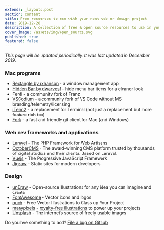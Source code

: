 ```yaml
---
extends: _layouts.post
section: content
title: Free resources to use with your next web or design project
date: 2019-12-28
description: A collection of free & open source resources to use in your next project.
cover_image: /assets/img/open_source.svg
published: true
featured: false
---
```


*This page will be updated periodically. It was last updated in December 2019.*

### Mac programs

* [Rectangle by rxhanson](https://github.com/rxhanson/Rectangle) - a window management app
* [Hidden Bar by dwarvesf](https://github.com/dwarvesf/hidden) - hide menu bar items for a cleaner look
* [Ferdi](https://github.com/getferdi/ferdi) - a community fork of [Franz](https://github.com/meetfranz/franz)
* [VSCodium](https://github.com/VSCodium/vscodium) - a community fork of VS Code without MS branding/telemetry/licensing
* [iTerm2](https://iterm2.com/) - a replacement for Terminal (not just a replacement but more feature rich too)
* [Fork](https://git-fork.com/) - a fast and friendly git client for Mac (and Windows)

### Web dev frameworks and applications

* [Laravel](https://laravel.com) - The PHP Framework for Web Artisans
* [OctoberCMS](https://octobercms.com/) - The award-winning CMS platform trusted by thousands of digital studios and their clients. Based on Laravel.
* [Vuejs](https://vuejs.org/) - The Progressive JavaScript Framework 
* [Jigsaw](https://jigsaw.tighten.co/) - Static sites for modern developers 

### Design

* [unDraw](https://undraw.co) - Open-source illustrations for any idea you can imagine and create
* [FontAwesome](https://fontawesome.com/) - Vector icons and logos
* [ouch](https://icons8.com/ouch) - Free Vector Illustrations to Class up Your Project
* [manypixels](https://www.manypixels.co/gallery/) - [royalty-free illustrations](https://www.manypixels.co/gallery/license/) to power up your projects
* [Unsplash](https://unsplash.com/) - The internet’s source of freely usable images

Do you hve something to add? [File a bug on Github](https://github.com/jonathandey/dey-dev)